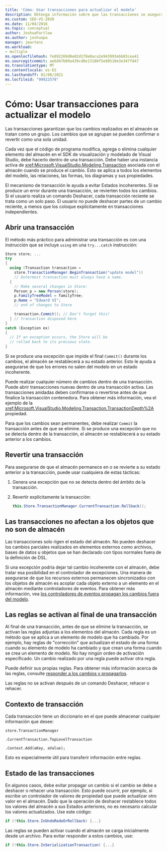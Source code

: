 ```yaml
---
title: 'Cómo: Usar transacciones para actualizar el modelo'
description: Obtenga información sobre que las transacciones se aseguran de que los cambios realizados en el almacén se tratan como un grupo y cómo usar las transacciones para actualizar el modelo.
ms.custom: SEO-VS-2020
ms.date: 11/04/2016
ms.topic: conceptual
author: JoshuaPartlow
ms.author: joshuapa
manager: jmartens
ms.workload:
- multiple
ms.openlocfilehash: fe892269d0e02d1f8e0aca2e943993ebb03cea41
ms.sourcegitcommit: ae6d47b09a439cd0e13180f5e89510e3e347fd47
ms.translationtype: MT
ms.contentlocale: es-ES
ms.lasthandoff: 02/08/2021
ms.locfileid: "99922578"
---
```

# <a name="how-to-use-transactions-to-update-the-model"></a>Cómo: Usar transacciones para actualizar el modelo
Las transacciones garantizan que los cambios realizados en el almacén se tratan como un grupo. Los cambios que se agrupan se pueden confirmar o revertir como una sola unidad.

 Cada vez que el código de programa modifica, agrega o elimina cualquier elemento del almacén en el SDK de visualización y modelado de Visual Studio, debe hacerlo dentro de una transacción. Debe haber una instancia activa de <xref:Microsoft.VisualStudio.Modeling.Transaction> asociada con el almacén cuando se produce el cambio. Esto se aplica a todos los elementos del modelo, las relaciones, las formas, los diagramas y sus propiedades.

 El mecanismo de transacción le ayuda a evitar Estados incoherentes. Si se produce un error durante una transacción, se revierten todos los cambios. Si el usuario realiza un comando Deshacer, cada transacción reciente se trata como un solo paso. El usuario no puede deshacer partes de un cambio reciente, a menos que los coloque explícitamente en transacciones independientes.

## <a name="opening-a-transaction"></a>Abrir una transacción
 El método más práctico para administrar una transacción es con una instrucción que se incluye `using` en una `try...catch` instrucción:

```csharp
Store store; ...
try
{
  using (Transaction transaction =
    store.TransactionManager.BeginTransaction("update model"))
    // Outermost transaction must always have a name.
  {
    // Make several changes in Store:
    Person p = new Person(store);
    p.FamilyTreeModel = familyTree;
    p.Name = "Edward VI";
    // end of changes to Store

    transaction.Commit(); // Don't forget this!
  } // transaction disposed here
}
catch (Exception ex)
{
  // If an exception occurs, the Store will be
  // rolled back to its previous state.
}
```

 Si se produce una excepción que impide el final `Commit()` durante los cambios, el almacén se restablecerá a su estado anterior. Esto le ayuda a asegurarse de que los errores no salen del modelo en un estado incoherente.

 Puede realizar cualquier número de cambios dentro de una transacción. Puede abrir transacciones nuevas dentro de una transacción activa. Las transacciones anidadas deben confirmarse o revertirse antes de que finalice la transacción contenedora. Para obtener más información, vea el ejemplo de la <xref:Microsoft.VisualStudio.Modeling.Transaction.TransactionDepth%2A> propiedad.

 Para que los cambios sean permanentes, debe realizar `Commit` la transacción antes de que se elimine. Si se produce una excepción que no se detecta dentro de la transacción, el almacén se restablecerá a su estado anterior a los cambios.

## <a name="rolling-back-a-transaction"></a>Revertir una transacción
 Para asegurarse de que el almacén permanece en o se revierte a su estado anterior a la transacción, puede usar cualquiera de estas tácticas:

1. Genera una excepción que no se detecta dentro del ámbito de la transacción.

2. Revertir explícitamente la transacción:

    ```csharp
    this.Store.TransactionManager.CurrentTransaction.Rollback();
    ```

## <a name="transactions-do-not-affect-non-store-objects"></a>Las transacciones no afectan a los objetos que no son de almacén
 Las transacciones solo rigen el estado del almacén. No pueden deshacer los cambios parciales realizados en elementos externos como archivos, bases de datos u objetos que se han declarado con tipos normales fuera de la definición de DSL.

 Si una excepción podría dejar tal cambio incoherente con el almacén, debe tratar esa posibilidad en el controlador de excepciones. Una manera de asegurarse de que los recursos externos permanecen sincronizados con los objetos de almacén es acoplar cada objeto externo a un elemento en el almacén mediante controladores de eventos. Para obtener más información, vea [los controladores de eventos propagan los cambios fuera del modelo](../modeling/event-handlers-propagate-changes-outside-the-model.md).

## <a name="rules-fire-at-the-end-of-a-transaction"></a>Las reglas se activan al final de una transacción
 Al final de una transacción, antes de que se elimine la transacción, se activan las reglas adjuntas a los elementos del almacén. Cada regla es un método que se aplica a un elemento de modelo que ha cambiado. Por ejemplo, hay reglas de "corrección" que actualizan el estado de una forma cuando su elemento de modelo ha cambiado y que crean una forma cuando se crea un elemento de modelo. No hay ningún orden de activación especificado. Un cambio realizado por una regla puede activar otra regla.

 Puede definir sus propias reglas. Para obtener más información acerca de las reglas, consulte [responder a los cambios y propagarlos](../modeling/responding-to-and-propagating-changes.md).

 Las reglas no se activan después de un comando Deshacer, rehacer o rehacer.

## <a name="transaction-context"></a>Contexto de transacción
 Cada transacción tiene un diccionario en el que puede almacenar cualquier información que desee:

 `store.TransactionManager`

 `.CurrentTransaction.TopLevelTransaction`

 `.Context.Add(aKey, aValue);`

 Esto es especialmente útil para transferir información entre reglas.

## <a name="transaction-state"></a>Estado de las transacciones
 En algunos casos, debe evitar propagar un cambio si el cambio se debe a deshacer o rehacer una transacción. Esto puede ocurrir, por ejemplo, si escribe un controlador de valores de propiedad que puede actualizar otro valor en el almacén. Dado que la operación de deshacer restablece todos los valores del almacén a sus Estados anteriores, no es necesario calcular los valores actualizados. Use este código:

```csharp
if (!this.Store.InUndoRedoOrRollback) {...}
```

 Las reglas se pueden activar cuando el almacén se carga inicialmente desde un archivo. Para evitar responder a estos cambios, use:

```csharp
if (!this.Store.InSerializationTransaction) {...}
```
